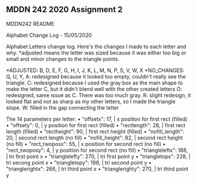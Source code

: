 ## MDDN 242 2020 Assignment 2

MDDN242 README

Alphabet Change Log - 15/05/2020

Alphabet Letters change log.
Here's the changes I made to each letter and why. *adjusted means the letter was sized because it was either too big or small and minor changes to the triangle points.

*ADJUSTED: B, D, E, F, G, H, I, J, K, L, M, N, P, S, V, W, X
*NO_CHANGES: Q, U, Y,
A: redesigned because it looked too empty, couldn't really see the triangle.
C: redesigned because I used the gray box as the main shape to make the letter C, but it didn't blend well with the other created letters
O: redesigned, same issue as C. There was too much gray.
R: slight redesign, it looked flat and not as sharp as my other letters, so I made the triangle slope.
W: filled in the gap connecting the letter

The 14 parameters per letter:
 • "offsetx": 17, | x position for first rect (filled)
 • "offsety": 0, | y position for first rect (filled)
 • "rectlength": 28, | first rect length (filled)
 • "rectheight": 90, | first rect height (filled)
 • "nofill_length": 20, | second rect length (no fill)
 • "nofill_height": 82, | second rect height (no fill)
 • "rect_twoposx": 55,  | x position for second rect (no fill)
 • "rect_twoposy": 4, | y position for second rect (no fill)
 • "triangleleftx": 188, | tri first point x
 • "trianglelefty": 270, | tri first point y
 • "triangletopx": 228, | tri secong point x
 • "triangletopy": 198, | tri second point y
 • "trianglerightx": 266, | tri third point x
 • "trianglerighty": 270, | tri third point y

